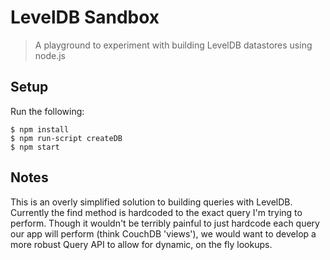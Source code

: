 # LevelDB Sandbox
> A playground to experiment with building LevelDB datastores using node.js

## Setup
Run the following:

    $ npm install
    $ npm run-script createDB
    $ npm start

## Notes
This is an overly simplified solution to building queries with LevelDB. Currently the find method is hardcoded to the exact query I'm trying to perform. Though it wouldn't be terribly painful to just hardcode each query our app will perform (think CouchDB 'views'), we would want to develop a more robust Query API to allow for dynamic, on the fly lookups.